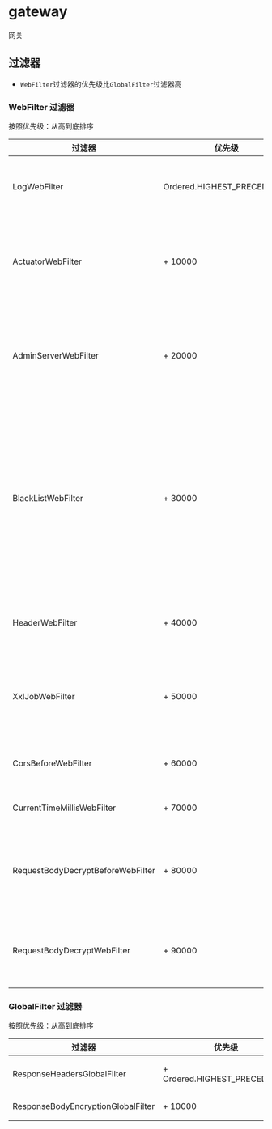 # gateway

网关

## 过滤器

- `WebFilter`过滤器的优先级比`GlobalFilter`过滤器高

### WebFilter 过滤器

按照优先级：从高到底排序

| 过滤器                               | 优先级                        | 作用                               |
|-----------------------------------|----------------------------|----------------------------------|
| LogWebFilter                      | Ordered.HIGHEST_PRECEDENCE | 将用户IP等信息放入MDC                    |
| ActuatorWebFilter                 | + 10000                    | 禁止通过网关访问 服务的端点                   |
| AdminServerWebFilter              | + 20000                    | 禁止通过网关访问 监控（管理）服务                |
| BlackListWebFilter                | + 30000                    | 指定 IP、URL、用户、客户、域名（非授权域名解析）等禁止访问 |
| HeaderWebFilter                   | + 40000                    | 将请求ID传递给服务                       |
| XxlJobWebFilter                   | + 50000                    | 禁止通过网关访问 XXL-Job 服务              |
| CorsBeforeWebFilter               | + 60000                    | 在 CORS 之前执行                      |
| CurrentTimeMillisWebFilter        | + 70000                    | 时间戳 过滤器                          |
| RequestBodyDecryptBeforeWebFilter | + 80000                    | 请求体 Body 解密之前 过滤器                |
| RequestBodyDecryptWebFilter       | + 90000                    | 请求体 Body 解密 过滤器                  |

### GlobalFilter 过滤器

按照优先级：从高到底排序

| 过滤器                                 | 优先级                          | 作用                          |
|-------------------------------------|------------------------------|-----------------------------|
| ResponseHeadersGlobalFilter         | + Ordered.HIGHEST_PRECEDENCE | 响应体 {@link HttpHeaders} 过滤器 |
| ResponseBodyEncryptionGlobalFilter  | + 10000                      | 响应 Body 加密 过滤器              |

